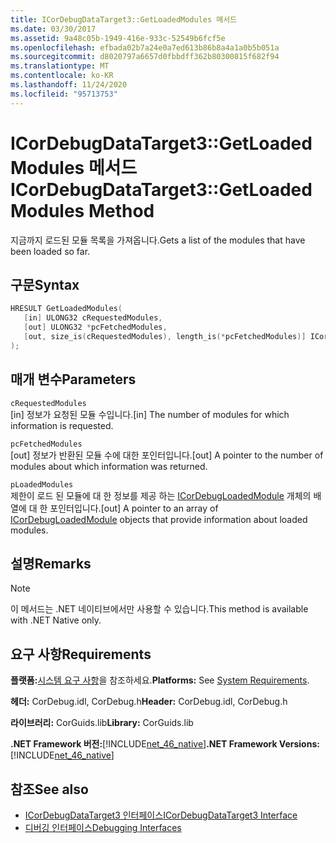 ```yaml
---
title: ICorDebugDataTarget3::GetLoadedModules 메서드
ms.date: 03/30/2017
ms.assetid: 9a48c05b-1949-416e-933c-52549b6fcf5e
ms.openlocfilehash: efbada02b7a24e0a7ed613b86b8a4a1a0b5b051a
ms.sourcegitcommit: d8020797a6657d0fbbdff362b80300815f682f94
ms.translationtype: MT
ms.contentlocale: ko-KR
ms.lasthandoff: 11/24/2020
ms.locfileid: "95713753"
---
```

# <a name="icordebugdatatarget3getloadedmodules-method"></a><span data-ttu-id="8ce86-102">ICorDebugDataTarget3::GetLoadedModules 메서드</span><span class="sxs-lookup"><span data-stu-id="8ce86-102">ICorDebugDataTarget3::GetLoadedModules Method</span></span>

<span data-ttu-id="8ce86-103">지금까지 로드된 모듈 목록을 가져옵니다.</span><span class="sxs-lookup"><span data-stu-id="8ce86-103">Gets a list of the modules that have been loaded so far.</span></span>  
  
## <a name="syntax"></a><span data-ttu-id="8ce86-104">구문</span><span class="sxs-lookup"><span data-stu-id="8ce86-104">Syntax</span></span>  
  
```cpp  
HRESULT GetLoadedModules(  
   [in] ULONG32 cRequestedModules,  
   [out] ULONG32 *pcFetchedModules,  
   [out, size_is(cRequestedModules), length_is(*pcFetchedModules)] ICorDebugLoadedModule *pLoadedModules[]  
);  
```  
  
## <a name="parameters"></a><span data-ttu-id="8ce86-105">매개 변수</span><span class="sxs-lookup"><span data-stu-id="8ce86-105">Parameters</span></span>  

 `cRequestedModules`  
 <span data-ttu-id="8ce86-106">[in] 정보가 요청된 모듈 수입니다.</span><span class="sxs-lookup"><span data-stu-id="8ce86-106">[in] The number of modules for which information is requested.</span></span>  
  
 `pcFetchedModules`  
 <span data-ttu-id="8ce86-107">[out] 정보가 반환된 모듈 수에 대한 포인터입니다.</span><span class="sxs-lookup"><span data-stu-id="8ce86-107">[out] A pointer to the number of modules about which information was returned.</span></span>  
  
 `pLoadedModules`  
 <span data-ttu-id="8ce86-108">제한이 로드 된 모듈에 대 한 정보를 제공 하는 [ICorDebugLoadedModule](icordebugloadedmodule-interface.md) 개체의 배열에 대 한 포인터입니다.</span><span class="sxs-lookup"><span data-stu-id="8ce86-108">[out] A pointer to an array of [ICorDebugLoadedModule](icordebugloadedmodule-interface.md) objects that provide information about loaded modules.</span></span>  
  
## <a name="remarks"></a><span data-ttu-id="8ce86-109">설명</span><span class="sxs-lookup"><span data-stu-id="8ce86-109">Remarks</span></span>  
  
> [!NOTE]
> <span data-ttu-id="8ce86-110">이 메서드는 .NET 네이티브에서만 사용할 수 있습니다.</span><span class="sxs-lookup"><span data-stu-id="8ce86-110">This method is available with .NET Native only.</span></span>  
  
## <a name="requirements"></a><span data-ttu-id="8ce86-111">요구 사항</span><span class="sxs-lookup"><span data-stu-id="8ce86-111">Requirements</span></span>  

 <span data-ttu-id="8ce86-112">**플랫폼:**[시스템 요구 사항](../../get-started/system-requirements.md)을 참조하세요.</span><span class="sxs-lookup"><span data-stu-id="8ce86-112">**Platforms:** See [System Requirements](../../get-started/system-requirements.md).</span></span>  
  
 <span data-ttu-id="8ce86-113">**헤더:** CorDebug.idl, CorDebug.h</span><span class="sxs-lookup"><span data-stu-id="8ce86-113">**Header:** CorDebug.idl, CorDebug.h</span></span>  
  
 <span data-ttu-id="8ce86-114">**라이브러리:** CorGuids.lib</span><span class="sxs-lookup"><span data-stu-id="8ce86-114">**Library:** CorGuids.lib</span></span>  
  
 <span data-ttu-id="8ce86-115">**.NET Framework 버전:**[!INCLUDE[net_46_native](../../../../includes/net-46-native-md.md)]</span><span class="sxs-lookup"><span data-stu-id="8ce86-115">**.NET Framework Versions:** [!INCLUDE[net_46_native](../../../../includes/net-46-native-md.md)]</span></span>  
  
## <a name="see-also"></a><span data-ttu-id="8ce86-116">참조</span><span class="sxs-lookup"><span data-stu-id="8ce86-116">See also</span></span>

- [<span data-ttu-id="8ce86-117">ICorDebugDataTarget3 인터페이스</span><span class="sxs-lookup"><span data-stu-id="8ce86-117">ICorDebugDataTarget3 Interface</span></span>](icordebugdatatarget3-interface.md)
- [<span data-ttu-id="8ce86-118">디버깅 인터페이스</span><span class="sxs-lookup"><span data-stu-id="8ce86-118">Debugging Interfaces</span></span>](debugging-interfaces.md)

